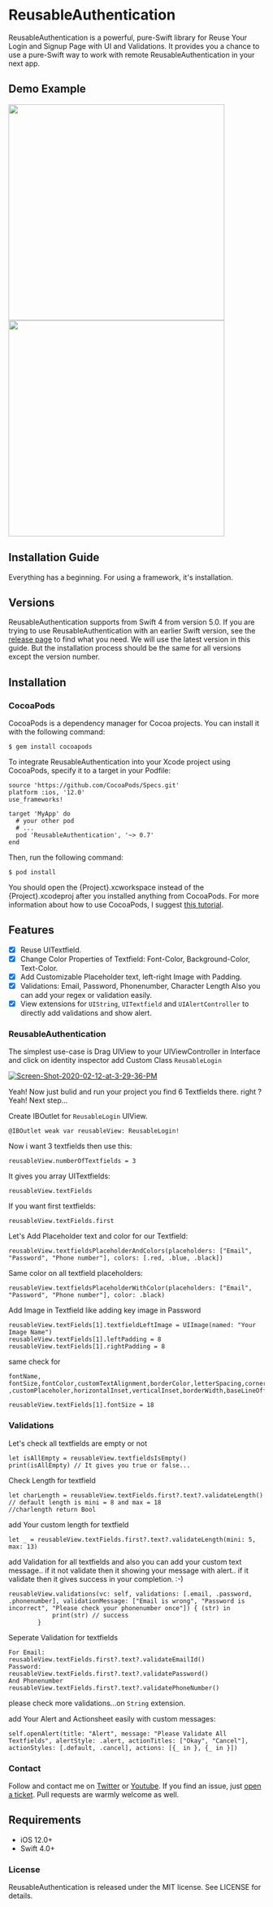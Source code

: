 # ReusableAuthentication
ReusableAuthentication is a powerful, pure-Swift library for Reuse Your Login and Signup Page with UI and Validations. It provides you a chance to use a pure-Swift way to work with remote ReusableAuthentication in your next app.
## Demo Example

<img src="/art/1.gif?raw=true" width="425"><img src="/art/2.gif?raw=true" width="425">



## Installation Guide
Everything has a beginning. For using a framework, it's installation.

## Versions
ReusableAuthentication supports from Swift 4 from version 5.0. If you are trying to use ReusableAuthentication with an earlier Swift version, see the [release page](https://github.com/YogeshPateliOS/ReusableAuthentication/releases) to find what you need. We will use the latest version in this guide. But the installation process should be the same for all versions except the version number.

## Installation

### CocoaPods
CocoaPods is a dependency manager for Cocoa projects. You can install it with the following command:
```
$ gem install cocoapods
```

To integrate ReusableAuthentication into your Xcode project using CocoaPods, specify it to a target in your Podfile:
```
source 'https://github.com/CocoaPods/Specs.git'
platform :ios, '12.0'
use_frameworks!

target 'MyApp' do
  # your other pod
  # ...
  pod 'ReusableAuthentication', '~> 0.7'
end
```

Then, run the following command:

```
$ pod install
```

You should open the {Project}.xcworkspace instead of the {Project}.xcodeproj after you installed anything from CocoaPods.
For more information about how to use CocoaPods, I suggest [this tutorial](https://www.raywenderlich.com/7076593-cocoapods-tutorial-for-swift-getting-started).


## Features

- [x] Reuse UITextfield.
- [x] Change Color Properties of Textfield: Font-Color, Background-Color, Text-Color.
- [x] Add Customizable Placeholder text, left-right Image with Padding.
- [x] Validations: Email, Password, Phonenumber, Character Length Also you can add your regex or validation easily.  
- [x] View extensions for `UIString`, `UITextfield` and `UIAlertController` to directly add validations and show alert.

### ReusableAuthentication
The simplest use-case is Drag UIView to your UIViewController in Interface and click on identity inspector add Custom Class `ReusableLogin`

<a href="https://ibb.co/J7Ltjsc"><img src="https://i.ibb.co/nc2mMLw/Screen-Shot-2020-02-12-at-3-29-36-PM.png" alt="Screen-Shot-2020-02-12-at-3-29-36-PM" border="0"></a>

Yeah! Now just bulid and run your project you find 6 Textfields there. right ? Yeah! Next step...

Create IBOutlet for `ReusableLogin` UIView.
```
@IBOutlet weak var reusableView: ReusableLogin!
```
Now i want 3 textfields then use this:
```
reusableView.numberOfTextfields = 3
```

It gives you array UITextfields:
```
reusableView.textFields
```

If you want first textfields:
```
reusableView.textFields.first
```

Let's Add Placeholder text and color for our Textfield:
```
reusableView.textfieldsPlaceholderAndColors(placeholders: ["Email", "Password", "Phone number"], colors: [.red, .blue, .black])
```

Same color on all textfield placeholders:
```
reusableView.textfieldsPlaceholderWithColor(placeholders: ["Email", "Password", "Phone number"], color: .black)
```

Add Image in Textfield like adding key image in Password
```
reusableView.textFields[1].textfieldLeftImage = UIImage(named: "Your Image Name")
reusableView.textFields[1].leftPadding = 8
reusableView.textFields[1].rightPadding = 8
```

same check for 
```
fontName, fontSize,fontColor,customTextAlignment,borderColor,letterSpacing,cornerRadius ,customPlaceholer,horizontalInset,verticalInset,borderWidth,baseLineOffset

reusableView.textFields[1].fontSize = 18
```

### Validations

Let's check all textfields are empty or not
```
let isAllEmpty = reusableView.textfieldsIsEmpty()
print(isAllEmpty) // It gives you true or false...
```

Check Length for textfield
```
let charLength = reusableView.textFields.first?.text?.validateLength() // default length is mini = 8 and max = 18
//charlength return Bool 
```

add Your custom length for textfield
```
let _ = reusableView.textFields.first?.text?.validateLength(mini: 5, max: 13)
```

add Validation for all textfields and also you can add your custom text message..
if it not validate then it showing your message with alert..
if it validate then it gives success in your completion. :-)
```
reusableView.validations(vc: self, validations: [.email, .password, .phonenumber], validationMessage: ["Email is wrong", "Password is incorrect", "Please check your phonenumber once"]) { (str) in
            print(str) // success
        }
```

Seperate Validation for textfields
```
For Email:
reusableView.textFields.first?.text?.validateEmailId()
Password:
reusableView.textFields.first?.text?.validatePassword()
And Phonenumber        
reusableView.textFields.first?.text?.validatePhoneNumber()
```
please check more validations...on `String` extension.

add Your Alert and Actionsheet easily with custom messages:
```
self.openAlert(title: "Alert", message: "Please Validate All Textfields", alertStyle: .alert, actionTitles: ["Okay", "Cancel"], actionStyles: [.default, .cancel], actions: [{_ in }, {_ in }])
```
### Contact

Follow and contact me on [Twitter](https://twitter.com/yogeshpatelios) or [Youtube](https://www.youtube.com/YogeshPateliOS). If you find an issue, just [open a ticket](https://github.com/YogeshPateliOS/ReusableAuthentication/issues/new). Pull requests are warmly welcome as well.


## Requirements

- iOS 12.0+
- Swift 4.0+

### License

ReusableAuthentication is released under the MIT license. See LICENSE for details.

